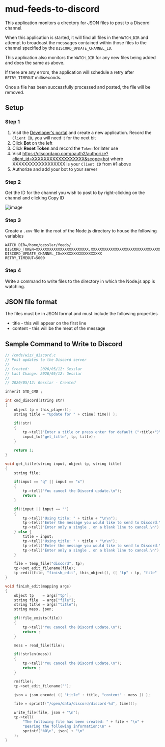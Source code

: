 # mud-feeds-to-discord

This application monitors a directory for JSON files to post to a Discord channel.

When this application is started, it will find all files in the `WATCH_DIR` and attempt to broadcast the messages contained within those files to the channel specified by the `DISCORD_UPDATE_CHANNEL_ID`.

This application also monitors the `WATCH_DIR` for any new files being added and does the same as above.

If there are any errors, the application will schedule a retry after `RETRY_TIMEOUT` milliseconds.

Once a file has been successfully processed and posted, the file will be removed.

## Setup

### Step 1

1. Visit the [Developer's portal](https://discordapp.com/developers/applications/) and create a new application. Record the `Client ID`, you will need it for the next bit
2. Click **Bot** on the left
3. Click **Reset Token** and record the `Token` for later use
4. Visit https://discordapp.com/oauth2/authorize?client_id=XXXXXXXXXXXXXXXXXX&scope=bot where XXXXXXXXXXXXXXXXXX is your `Client ID` from #1 above
5. Authorize and add your bot to your server

### Step 2

Get the ID for the channel you wish to post to by right-clicking on the channel and clicking Copy ID

![image](https://user-images.githubusercontent.com/1266935/114635703-45329300-9c93-11eb-9da4-f92b05b0fa0e.png)

### Step 3

Create a `.env` file in the root of the Node.js directory to house the following variables
```
WATCH_DIR=/home/gesslar/feeds/
DISCORD_TOKEN=XXXXXXXXXXXXXXXXXXXXXXXX.XXXXXXXXXXXXXXXXXXXXXXXXXXXXXXXXXX
DISCORD_UPDATE_CHANNEL_ID=XXXXXXXXXXXXXXXXXX
RETRY_TIMEOUT=5000
```

### Step 4

Write a command to write files to the directory in which the Node.js app is watching.

## JSON file format
The files must be in JSON format and must include the following properties

- title - this will appear on the first line
- content - this will be the meat of the message

## Sample Command to Write to Discord

```c
// /cmds/wiz/_discord.c
// Post updates to the Discord server
//
// Created:     2020/05/12: Gesslar
// Last Change: 2020/05/12: Gesslar
//
// 2020/05/12: Gesslar - Created

inherit STD_CMD ;

int cmd_discord(string str)
{
    object tp = this_player();
    string title = "Update for " + ctime( time() );

    if(!str)
    {
        tp->tell("Enter a title or press enter for default ("+title+")\nTitle (q to quit): ");
        input_to("get_title", tp, title);
    }

    return 1;
}

void get_title(string input, object tp, string title)
{
    string file;

    if(input == "q" || input == "x")
    {
        tp->tell("You cancel the Discord update.\n");
        return ;
    }

    if(!input || input == "")
    {
        tp->tell("Using title: " + title + "\n\n");
        tp->tell("Enter the message you would like to send to Discord.\n");
        tp->tell("Enter only a single . on a blank line to cancel.\n");
    } else {
        title = input;
        tp->tell("Using title: " + title + "\n\n");
        tp->tell("Enter the message you would like to send to Discord.\n");
        tp->tell("Enter only a single . on a blank line to cancel.\n");
    }

    file = temp_file("discord", tp);
    tp->set_edit_filename(file);
    tp->edit(file, "finish_edit", this_object(), ([ "tp" : tp, "file" : file, "title" : title ]));
}

void finish_edit(mapping args)
{
    object tp    = args["tp"];
    string file  = args["file"];
    string title = args["title"];
    string mess, json;

    if(!file_exists(file))
    {
        tp->tell("You cancel the Discord update.\n");
        return ;
    }

    mess = read_file(file);

    if(!strlen(mess))
    {
        tp->tell("You cancel the Discord update.\n");
        return ;
    }

    rm(file);
    tp->set_edit_filename("");

    json = json_encode( ([ "title" : title, "content" : mess ]) );

    file = sprintf("/open/data/discord/discord-%d", time());

    write_file(file, json + "\n");
    tp->tell(
        "The following file has been created: " + file + "\n" +
        "Bearing the following information:\n" +
        sprintf("%O\n", json) + "\n"
    );
}
```
